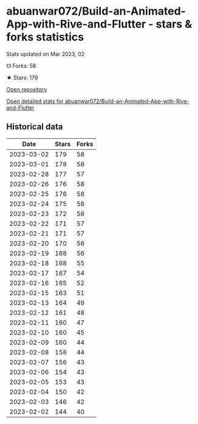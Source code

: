 # abuanwar072/Build-an-Animated-App-with-Rive-and-Flutter - stars & forks statistics

Stats updated on Mar 2023, 02

☋ Forks: 58

★ Stars: 179

[Open repository](https://github.com/abuanwar072/Build-an-Animated-App-with-Rive-and-Flutter)

[Open detailed stats for abuanwar072/Build-an-Animated-App-with-Rive-and-Flutter](https://reviewgithub.com/rep/abuanwar072/Build-an-Animated-App-with-Rive-and-Flutter)

## Historical data
| Date | Stars | Forks |
|------|-------|-------|
| 2023-03-02 | 179 | 58 | 
| 2023-03-01 | 178 | 58 | 
| 2023-02-28 | 177 | 57 | 
| 2023-02-26 | 176 | 58 | 
| 2023-02-25 | 176 | 58 | 
| 2023-02-24 | 175 | 58 | 
| 2023-02-23 | 172 | 58 | 
| 2023-02-22 | 171 | 57 | 
| 2023-02-21 | 171 | 57 | 
| 2023-02-20 | 170 | 56 | 
| 2023-02-19 | 168 | 56 | 
| 2023-02-18 | 168 | 55 | 
| 2023-02-17 | 167 | 54 | 
| 2023-02-16 | 165 | 52 | 
| 2023-02-15 | 163 | 51 | 
| 2023-02-13 | 164 | 49 | 
| 2023-02-12 | 161 | 48 | 
| 2023-02-11 | 160 | 47 | 
| 2023-02-10 | 160 | 45 | 
| 2023-02-09 | 160 | 44 | 
| 2023-02-08 | 158 | 44 | 
| 2023-02-07 | 156 | 43 | 
| 2023-02-06 | 154 | 43 | 
| 2023-02-05 | 153 | 43 | 
| 2023-02-04 | 150 | 42 | 
| 2023-02-03 | 146 | 42 | 
| 2023-02-02 | 144 | 40 | 

